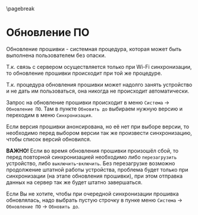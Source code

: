 \pagebreak
# Обновление ПО

Обновление прошивки - системная процедура, которая может быть выполнена пользователем без опаски.

Т.к. связь с сервером осуществляется только при Wi-Fi синхронизации, то обновление прошивки происходит при той же процедуре.

Т.к. процедура обновления прошивки может надолго занять устройство и не дать им пользоваться, она никогда не происходит автоматически.


Запрос на обновление прошивки происходит в меню `Система` -> `Обновление ПО`. Там в пункте `Обновить до` выбираем нужную версию и переходим в меню `Синхронизация`.

Если версия прошивки анонсирована, но её нет при выборе версии, то необходимо перед выбором версии так же произвести синхронизацию, чтобы список версий обновился.

**ВАЖНО!** Если во время обновления прошивки произошёл сбой, то перед повторной синхронизацией необходимо либо `перезагрузить` устройство, либо `выключить`-`включить`. Без перезагрузке возможно продолжение штатной работы устройства, проблема будет только при синхронизации (на этапе обновления прошивки), при этом отправка данных на сервер так же будет штатно завершаться.

Если Вы не хотите, чтобы при очередной синхронизации прошивка обновлялась, надо выбрать пустую строчку в пунке меню `Система` -> `Обновление ПО` -> `Обновить до`.
